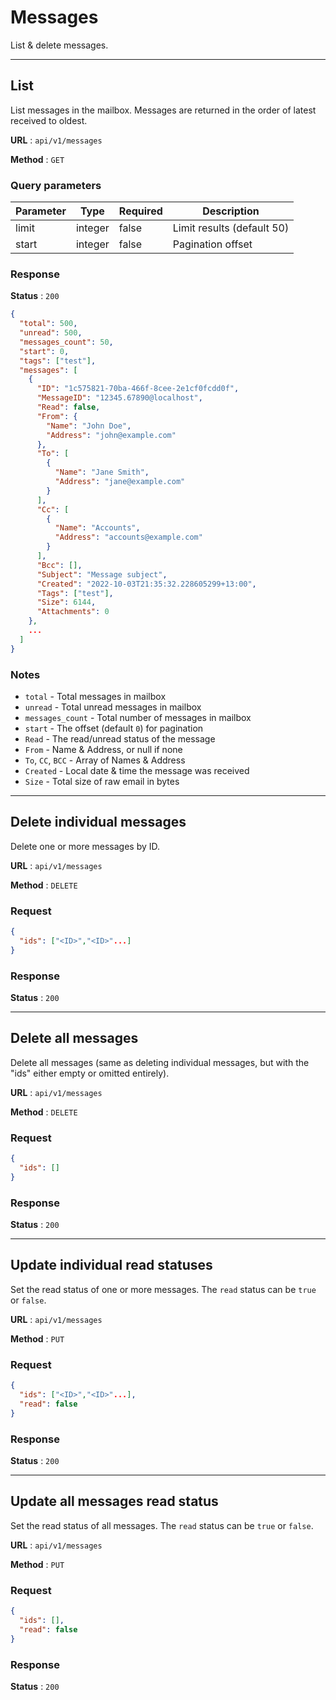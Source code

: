# Messages

List & delete messages.


---
## List

List messages in the mailbox. Messages are returned in the order of latest received to oldest.

**URL** : `api/v1/messages`

**Method** : `GET`


### Query parameters

| Parameter | Type    | Required | Description                |
|-----------|---------|----------|----------------------------|
| limit     | integer | false    | Limit results (default 50) |
| start     | integer | false    | Pagination offset          |


### Response

**Status** : `200`

```json
{
  "total": 500,
  "unread": 500,
  "messages_count": 50,
  "start": 0,
  "tags": ["test"],
  "messages": [
    {
      "ID": "1c575821-70ba-466f-8cee-2e1cf0fcdd0f",
      "MessageID": "12345.67890@localhost",
      "Read": false,
      "From": {
        "Name": "John Doe",
        "Address": "john@example.com"
      },
      "To": [
        {
          "Name": "Jane Smith",
          "Address": "jane@example.com"
        }
      ],
      "Cc": [
        {
          "Name": "Accounts",
          "Address": "accounts@example.com"
        }
      ],
      "Bcc": [],
      "Subject": "Message subject",
      "Created": "2022-10-03T21:35:32.228605299+13:00",
      "Tags": ["test"],
      "Size": 6144,
      "Attachments": 0
    },
    ...
  ]
}
```

### Notes

- `total` - Total messages in mailbox
- `unread` - Total unread messages in mailbox
- `messages_count` - Total number of messages in mailbox
- `start` - The offset (default `0`) for pagination
- `Read` - The read/unread status of the message
- `From` - Name & Address, or null if none
- `To`, `CC`, `BCC` - Array of Names & Address
- `Created` - Local date & time the message was received
- `Size` - Total size of raw email in bytes


---
## Delete individual messages

Delete one or more messages by ID.

**URL** : `api/v1/messages`

**Method** : `DELETE`

### Request

```json
{
  "ids": ["<ID>","<ID>"...]
}
```

### Response

**Status** : `200`


---
## Delete all messages

Delete all messages (same as deleting individual messages, but with the "ids" either empty or omitted entirely).

**URL** : `api/v1/messages`

**Method** : `DELETE`

### Request

```json
{
  "ids": []
}
```

### Response

**Status** : `200`


---
## Update individual read statuses

Set the read status of one or more messages. 
The `read` status can be `true` or `false`.

**URL** : `api/v1/messages`

**Method** : `PUT`

### Request

```json
{
  "ids": ["<ID>","<ID>"...],
  "read": false
}
```

### Response

**Status** : `200`

---
## Update all messages read status

Set the read status of all messages. 
The `read` status can be `true` or `false`.

**URL** : `api/v1/messages`

**Method** : `PUT`

### Request

```json
{
  "ids": [],
  "read": false
}
```

### Response

**Status** : `200`
